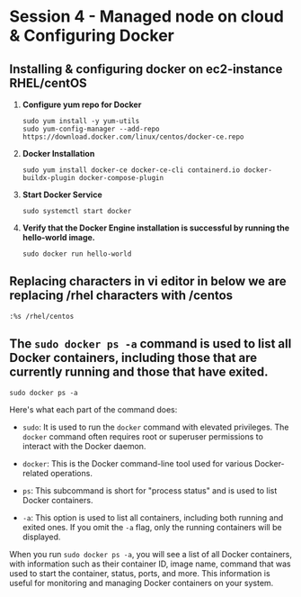 # Session 4 - Managed node on cloud & Configuring Docker


## Installing & configuring docker on ec2-instance RHEL/centOS

1. **Configure yum repo for Docker**
    ```shell
    sudo yum install -y yum-utils
    sudo yum-config-manager --add-repo https://download.docker.com/linux/centos/docker-ce.repo
    ```
2. **Docker Installation**
    ```shell
    sudo yum install docker-ce docker-ce-cli containerd.io docker-buildx-plugin docker-compose-plugin
    ```
4. **Start Docker Service**
    ```shell
    sudo systemctl start docker
    ```
5. **Verify that the Docker Engine installation is successful by running the hello-world image.**
    ```shell
    sudo docker run hello-world
    ```
## Replacing characters in vi editor in below we are replacing /rhel characters with /centos
```shell
:%s /rhel/centos
```

## The `sudo docker ps -a` command is used to list all Docker containers, including those that are currently running and those that have exited.
```shell
sudo docker ps -a
```
 Here's what each part of the command does:

- `sudo`: It is used to run the `docker` command with elevated privileges. The `docker` command often requires root or superuser permissions to interact with the Docker daemon.

- `docker`: This is the Docker command-line tool used for various Docker-related operations.

- `ps`: This subcommand is short for "process status" and is used to list Docker containers.

- `-a`: This option is used to list all containers, including both running and exited ones. If you omit the `-a` flag, only the running containers will be displayed.

When you run `sudo docker ps -a`, you will see a list of all Docker containers, with information such as their container ID, image name, command that was used to start the container, status, ports, and more. This information is useful for monitoring and managing Docker containers on your system.